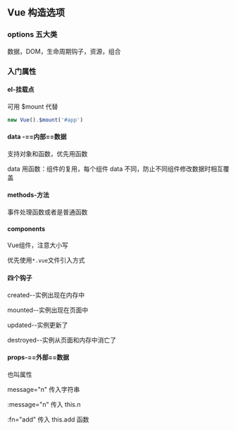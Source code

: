 ## Vue 构造选项

### options 五大类

数据，DOM，生命周期钩子，资源，组合

### 入门属性

#### el-挂载点

可用 $mount 代替

```js
new Vue().$mount('#app')
```



#### data -==内部==数据 

支持对象和函数，优先用函数

data 用函数：组件的复用，每个组件 data 不同，防止不同组件修改数据时相互覆盖

#### methods-方法

事件处理函数或者是普通函数

#### components

Vue组件，注意大小写

优先使用`*.vue`文件引入方式

#### 四个钩子

created--实例出现在内存中

mounted--实例出现在页面中

updated--实例更新了

destroyed--实例从页面和内存中消亡了

#### props-==外部==数据

也叫属性

message="n"  传入字符串

:message="n" 传入 this.n

:fn="add" 传入 this.add 函数



